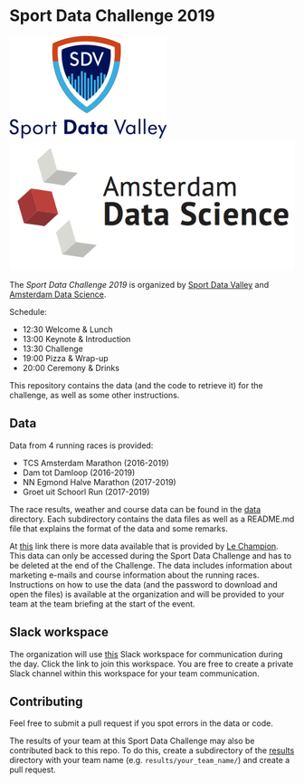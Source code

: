 # Sport Data Challenge 2019

![](sportdatavalley.png)                ![](amsterdamdatascience.png)

The _Sport Data Challenge 2019_ is organized by [Sport Data Valley](https://sportdatavalley.nl) and [Amsterdam Data Science](https://amsterdamdatascience.nl/).

Schedule:
- 12:30 Welcome & Lunch
- 13:00 Keynote & Introduction
- 13:30 Challenge
- 19:00 Pizza & Wrap-up
- 20:00 Ceremony & Drinks


This repository contains the data (and the code to retrieve it) for the challenge, as well as some other instructions.


## Data
Data from 4 running races is provided:
- TCS Amsterdam Marathon (2016-2019)
- Dam tot Damloop (2016-2019)
- NN Egmond Halve Marathon (2017-2019)
- Groet uit Schoorl Run (2017-2019)

The race results, weather and course data can be found in the [data](data) directory.
Each subdirectory contains the data files as well as a README.md file that explains the format of the data and some remarks.

At [this](https://send.firefox.com/download/8981a7a4ecfc0385/#pQtNulL7j8jgEjRjKjgN5g) link there is more data available that is provided by [Le Champion](https://www.lechampion.nl/).
This data can only be accessed during the Sport Data Challenge and has to be deleted at the end of the Challenge.
The data includes information about marketing e-mails and course information about the running races.
Instructions on how to use the data (and the password to download and open the files) is available at the organization and will be provided to your team at the team briefing at the start of the event.


## Slack workspace
The organization will use [this](https://join.slack.com/t/sportdatachal-whe3839/shared_invite/enQtODM2MDI5NjI1Mjg1LTdjZGU5NGExYjhkOTc2MjIxOWM0YjQyNTlkMmE3ZmM1ODU1YWQ3NDJhODE1ZTk4MjY3MDZlZDUxNzc3MTE0MjU) Slack workspace for communication during the day.
Click the link to join this workspace.
You are free to create a private Slack channel within this workspace for your team communication.


## Contributing
Feel free to submit a pull request if you spot errors in the data or code.

The results of your team at this Sport Data Challenge may also be contributed back to this repo.
To do this, create a subdirectory of the [results](results/) directory with your team name (e.g. `results/your_team_name/`) and create a pull request.
